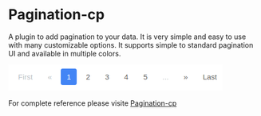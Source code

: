 # Pagination-cp

A plugin to add pagination to your data. It is very simple and easy to use with many customizable options.
It supports simple to standard pagination UI and available in multiple colors.

![Pagination](assets/default_pagination.png)

For complete reference  please visite [Pagination-cp](https://captainpauu.github.io/pagination-cp/)
